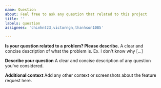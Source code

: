 ```yaml
---
name: Question
about: Feel free to ask any question that related to this project
title: ''
labels: question
assignees: 'chinhnt23,victorngn,thanhson1085'

---
```


**Is your question related to a problem? Please describe.**
A clear and concise description of what the problem is. Ex. I don't know why [...]

**Describe your question**
A clear and concise description of any question you've considered.

**Additional context**
Add any other context or screenshots about the feature request here.
